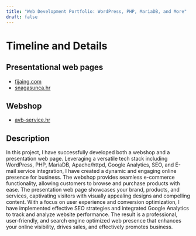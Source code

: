 ```yaml
---
title: "Web Development Portfolio: WordPress, PHP, MariaDB, and More"
draft: false
---
```

# Timeline and Details

## Presentational web pages
 - [fijaing.com](https://fijaing.com/)
 - [snagasunca.hr](https://snagasunca.hr/)
 
## Webshop
- [avb-service.hr](https://avb-service.hr/)

## Description
In this project, I have successfully developed both a webshop and a presentation web page. Leveraging a versatile tech stack including WordPress, PHP, MariaDB, Apache/httpd, Google Analytics, SEO, and E-mail service integration, I have created a dynamic and engaging online presence for business. The webshop provides seamless e-commerce functionality, allowing customers to browse and purchase products with ease. The presentation web page showcases your brand, products, and services, captivating visitors with visually appealing designs and compelling content. With a focus on user experience and conversion optimization, I have implemented effective SEO strategies and integrated Google Analytics to track and analyze website performance. The result is a professional, user-friendly, and search engine optimized web presence that enhances your online visibility, drives sales, and effectively promotes business.